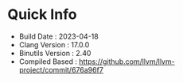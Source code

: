 # Quick Info
* Build Date : 2023-04-18
* Clang Version : 17.0.0
* Binutils Version : 2.40
* Compiled Based : https://github.com/llvm/llvm-project/commit/676a96f7
